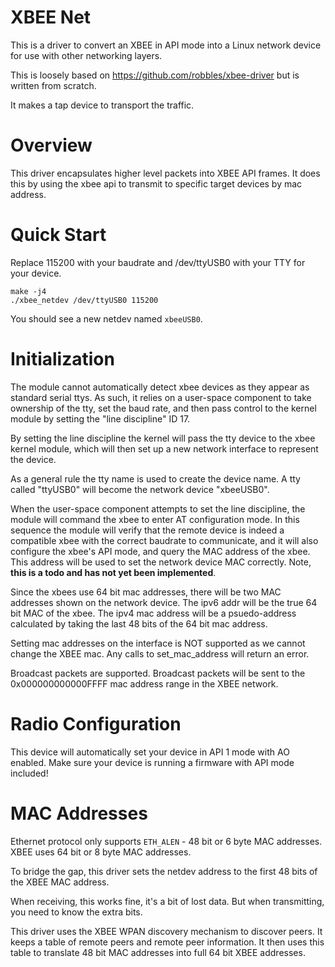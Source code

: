 XBEE Net
========

This is a driver to convert an XBEE in API mode into a Linux network device for use with other networking layers.

This is loosely based on https://github.com/robbles/xbee-driver but is written from scratch.

It makes a tap device to transport the traffic.

Overview
========

This driver encapsulates higher level packets into XBEE API frames. It does this by using the xbee api to transmit to specific target devices by mac address.

Quick Start
==========

Replace 115200 with your baudrate and /dev/ttyUSB0 with your TTY for your device.

```
make -j4
./xbee_netdev /dev/ttyUSB0 115200
```

You should see a new netdev named `xbeeUSB0`.

Initialization
==============

The module cannot automatically detect xbee devices as they appear as standard serial ttys. As such, it relies on a user-space component to take ownership of the tty, set the baud rate, and then pass control to the kernel module by setting the "line discipline" ID 17.

By setting the line discipline the kernel will pass the tty device to the xbee kernel module, which will then set up a new network interface to represent the device.

As a general rule the tty name is used to create the device name. A tty called "ttyUSB0" will become the network device "xbeeUSB0".

When the user-space component attempts to set the line discipline, the module will command the xbee to enter AT configuration mode. In this sequence the module will verify that the remote device is indeed a compatible xbee with the correct baudrate to communicate, and it will also configure the xbee's API mode, and query the MAC address of the xbee. This address will be used to set the network device MAC correctly. Note, **this is a todo and has not yet been implemented**.

Since the xbees use 64 bit mac addresses, there will be two MAC addresses shown on the network device. The ipv6 addr will be the true 64 bit MAC of the xbee. The ipv4 mac address will be a psuedo-address calculated by taking the last 48 bits of the 64 bit mac address.

Setting mac addresses on the interface is NOT supported as we cannot change the XBEE mac. Any calls to set_mac_address will return an error.

Broadcast packets are supported. Broadcast packets will be sent to the 0x000000000000FFFF mac address range in the XBEE network.


Radio Configuration
===================

This device will automatically set your device in API 1 mode with AO enabled. Make sure your device is running a firmware with API mode included!

MAC Addresses
=============

Ethernet protocol only supports `ETH_ALEN`  - 48 bit or 6 byte MAC addresses. XBEE uses 64 bit or 8 byte MAC addresses.

To bridge the gap, this driver sets the netdev address to the first 48 bits of the XBEE MAC address.

When receiving, this works fine, it's a bit of lost data. But when transmitting, you need to know the extra bits.

This driver uses the XBEE WPAN discovery mechanism to discover peers. It keeps a table of remote peers and remote peer information. It then uses this table to translate 48 bit MAC addresses into full 64 bit XBEE addresses.
